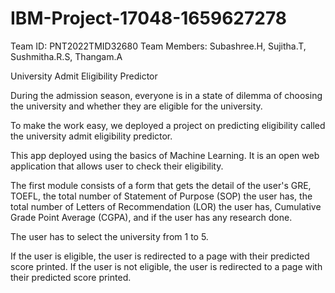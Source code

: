 # IBM-Project-17048-1659627278
Team ID: PNT2022TMID32680
Team Members: Subashree.H, Sujitha.T, Sushmitha.R.S, Thangam.A

University Admit Eligibility Predictor

During the admission season, everyone is in a state of dilemma of choosing the university and whether they are eligible for the university.

To make the work easy, we deployed a project on predicting eligibility called the university admit eligibility predictor. 

This app deployed using the basics of Machine Learning. It is an open web application that allows user to check their eligibility.

The first module consists of a form that gets the detail of the user's GRE, TOEFL, the total number of Statement of Purpose (SOP) the user has, the total number of Letters of Recommendation (LOR) 
the user has, Cumulative Grade Point Average (CGPA), and if the user has any research done.

The user has to select the university from 1 to 5. 

If the user is eligible, the user is redirected to a page with their predicted score printed. If the user is not eligible, the user is redirected to a page with their predicted score printed.
